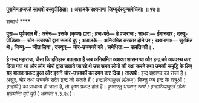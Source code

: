 **पुरानेन व्रजपते साधवो दस्युपीडिता: ।** **अराजके रक्ष्यमाणा जिग्युर्दस्यून्समेधिता: ॥ १७॥** 

शब्दार्थ **** 

**पुरा—** **पूर्वकाल में** **; अनेन—** **इसके (कृष्ण) द्वारा** **; व्रज-पते—** **हे व्रजराज** **; साधव:—** **ईमानदार** **; दस्यु-पीडिता:—** **चोर-उचक्कों** **द्वारा सताये हुए** **; अराजके—** **अनियमित सरकार होने पर** **; रक्ष्यमाणा:—** **सुरक्षित थे** **; जिग्यु:—** **जीत लिया** **; दस्यून्—** **चोर-उचक्कों** **को** **; समेधिता:—** **उन्नति की।** **.** 

**हे नन्द महाराज, जैसा कि इतिहास बतलाता है जब अनियमित अशक्त शासन था और इन्द्र** **को अपदस्थ कर दिया गया था और लोग चोरों द्वारा सताये जा रहे थे उस समय लोगों की रक्षा** **करने तथा उनकी समृद्धि के लिए यह बालक प्रकट हुआ और इसने चोर-उचक्कों का दमन कर** **दिया।** **तात्पर्य :** इन्द्र ब्रह्माण्ड का राजा है। असुर, चोर तथा उचक्के सदैव इन्द्र को सताते हैं ( *इन्द्रारिव्याकुलं लोकम्* ) किन्तु जब इन्द्र के शत्रुओं ( *इन्द्रारि* ) का प्राधान्य हो जाता है, तो कृष्ण प्रकट होते हैं। *कृष्णस्तु भगवान् स्वयं। इन्दारिव्याकुलं लोकं मृडयन्ति युगे युगे* ( *भागवत* १.३.२८)।  